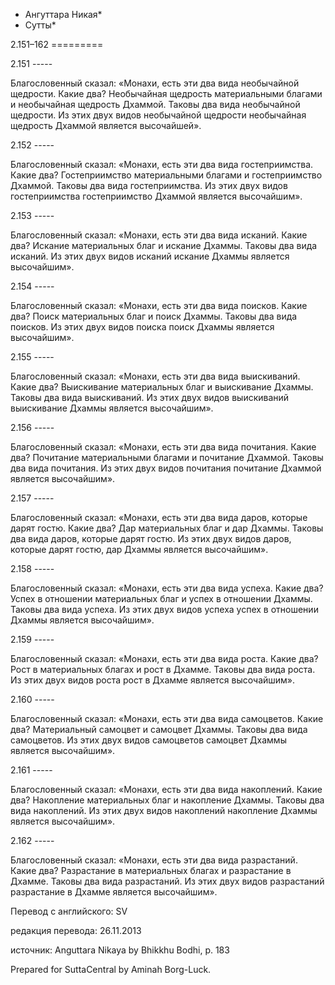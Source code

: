 * Ангуттара Никая*
* Сутты*

2\.151–162
\=\=\=\=\=\=\=\=\=

2\.151
\-\-\-\-\-

Благословенный сказал: «Монахи, есть эти два вида необычайной щедрости\. Какие два? Необычайная щедрость материальными благами и необычайная щедрость Дхаммой\. Таковы два вида необычайной щедрости\. Из этих двух видов необычайной щедрости необычайная щедрость Дхаммой является высочайшей»\.

2\.152
\-\-\-\-\-

Благословенный сказал: «Монахи, есть эти два вида гостеприимства\. Какие два? Гостеприимство материальными благами и гостеприимство Дхаммой\. Таковы два вида гостеприимства\. Из этих двух видов гостеприимства гостеприимство Дхаммой является высочайшим»\.

2\.153
\-\-\-\-\-

Благословенный сказал: «Монахи, есть эти два вида исканий\. Какие два? Искание материальных благ и искание Дхаммы\. Таковы два вида исканий\. Из этих двух видов исканий искание Дхаммы является высочайшим»\.

2\.154
\-\-\-\-\-

Благословенный сказал: «Монахи, есть эти два вида поисков\. Какие два? Поиск материальных благ и поиск Дхаммы\. Таковы два вида поисков\. Из этих двух видов поиска поиск Дхаммы является высочайшим»\.

2\.155
\-\-\-\-\-

Благословенный сказал: «Монахи, есть эти два вида выискиваний\. Какие два? Выискивание материальных благ и выискивание Дхаммы\. Таковы два вида выискиваний\. Из этих двух видов выискиваний выискивание Дхаммы является высочайшим»\.

2\.156
\-\-\-\-\-

Благословенный сказал: «Монахи, есть эти два вида почитания\. Какие два? Почитание материальными благами и почитание Дхаммой\. Таковы два вида почитания\. Из этих двух видов почитания почитание Дхаммой является высочайшим»\.

2\.157
\-\-\-\-\-

Благословенный сказал: «Монахи, есть эти два вида даров, которые дарят гостю\. Какие два? Дар материальных благ и дар Дхаммы\. Таковы два вида даров, которые дарят гостю\. Из этих двух видов даров, которые дарят гостю, дар Дхаммы является высочайшим»\.

2\.158
\-\-\-\-\-

Благословенный сказал: «Монахи, есть эти два вида успеха\. Какие два? Успех в отношении материальных благ и успех в отношении Дхаммы\. Таковы два вида успеха\. Из этих двух видов успеха успех в отношении Дхаммы является высочайшим»\.

2\.159
\-\-\-\-\-

Благословенный сказал: «Монахи, есть эти два вида роста\. Какие два? Рост в материальных благах и рост в Дхамме\. Таковы два вида роста\. Из этих двух видов роста рост в Дхамме является высочайшим»\.

2\.160
\-\-\-\-\-

Благословенный сказал: «Монахи, есть эти два вида самоцветов\. Какие два? Материальный самоцвет и самоцвет Дхаммы\. Таковы два вида самоцветов\. Из этих двух видов самоцветов самоцвет Дхаммы является высочайшим»\.

2\.161
\-\-\-\-\-

Благословенный сказал: «Монахи, есть эти два вида накоплений\. Какие два? Накопление материальных благ и накопление Дхаммы\. Таковы два вида накоплений\. Из этих двух видов накоплений накопление Дхаммы является высочайшим»\.

2\.162
\-\-\-\-\-

Благословенный сказал: «Монахи, есть эти два вида разрастаний\. Какие два? Разрастание в материальных благах и разрастание в Дхамме\. Таковы два вида разрастаний\. Из этих двух видов разрастаний разрастание в Дхамме является высочайшим»\.

Перевод с английского: SV

редакция перевода: 26\.11\.2013

источник: Anguttara Nikaya by Bhikkhu Bodhi, p\. 183

Prepared for SuttaCentral by Aminah Borg\-Luck\.